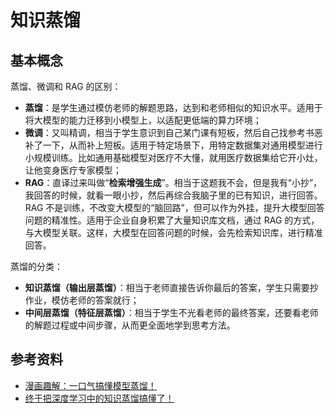 # 知识蒸馏

## 基本概念

蒸馏、微调和 RAG 的区别：

- **蒸馏**：是学生通过模仿老师的解题思路，达到和老师相似的知识水平。适用于将大模型的能力迁移到小模型上，以适配更低端的算力环境；
- **微调**：又叫精调，相当于学生意识到自己某门课有短板，然后自己找参考书恶补了一下，从而补上短板。适用于特定场景下，用特定数据集对通用模型进行小规模训练。比如通用基础模型对医疗不大懂，就用医疗数据集给它开小灶，让他变身医疗专家模型；
- **RAG**：直译过来叫做“**检索增强生成**”。相当于这题我不会，但是我有“小抄”，我回答的时候，就看一眼小抄，然后再综合我脑子里的已有知识，进行回答。RAG 不是训练，不改变大模型的“脑回路”，但可以作为外挂，提升大模型回答问题的精准性。适用于企业自身积累了大量知识库文档，通过 RAG 的方式，与大模型关联。这样，大模型在回答问题的时候，会先检索知识库，进行精准回答。

蒸馏的分类：

- **知识蒸馏（输出层蒸馏）**：相当于老师直接告诉你最后的答案，学生只需要抄作业，模仿老师的答案就行；
- **中间层蒸馏（特征层蒸馏）**：相当于学生不光看老师的最终答案，还要看老师的解题过程或中间步骤，从而更全面地学到思考方法。

## 参考资料

- [<u>漫画趣解：一口气搞懂模型蒸馏！</u>](https://mp.weixin.qq.com/s/L9TOxS8WJYmk6L5hew95Zg)
- [<u>终于把深度学习中的知识蒸馏搞懂了！</u>](https://mp.weixin.qq.com/s/Dc1-56VRcZMKSe5s93AWQw)
